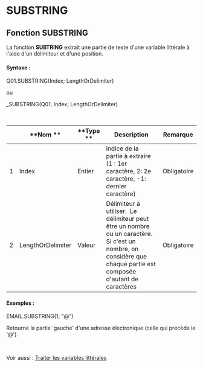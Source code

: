 # SUBSTRING

## Fonction SUBSTRING

La fonction **SUBTRING** extrait une partie de texte d'une variable littérale à l'aide d'un délimiteur et d'une position.

#### Syntaxe :&nbsp;

Q01.SUBSTRING(Index; LengthOrDelimiter)

ou

\_SUBSTRING(Q01; Index; LengthOrDelimiter)

&nbsp;

| &nbsp; | **Nom ** | **Type ** | **Description** | **Remarque** |
| --- | --- | --- | --- | --- |
| &#49; | Index | Entier | indice de la partie à extraire&nbsp; (1 : 1er caractère, 2: 2e caractère, -1: dernier caractère) | Obligatoire |
| &#50; | LengthOrDelimiter | Valeur | Délimiteur à utiliser.&nbsp; Le délimiteur peut être un nombre ou un caractère.&nbsp; Si c'est un nombre, on considère que chaque partie est composée d'autant de caractères | Obligatoire |


#### Exemples :

EMAIL.SUBSTRING(1; "@")

Retourne la partie 'gauche' d'une adresse électronique (celle qui précède le '@').

&nbsp;

Voir aussi : [Traiter les variables littérales](<Traiterlesvariableslitterales.md>)
